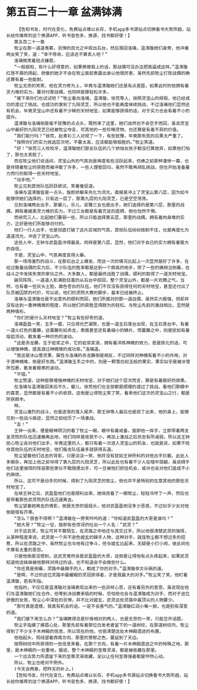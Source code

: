 # 第五百二十一章 盆满钵满
        【告知书友，时代在变化，免费站点难以长存，手机app多书源站点切换看书大势所趋，站长给你推荐的这个换源APP，听书音色多、换源、找书都好使！】
       第五百二十一章
       牧尘在那一道道羡慕，忌惮的目光之中掠出石台，然后落回洛璃，温清璇她们身旁，他冲着两女笑了笑，道：“幸不辱命，应该还不算丢人吧？”
       洛璃微笑着轻点螓首。
       “一般般啦，有什么好得意的，如果换做我上的话，那战偶可没办法把我逼成这样。”温清璇红唇不屑的扬起，骄傲的她才不会在牧尘面前表露出承认他很厉害，虽然先前牧尘打败战偶的确还算有着一些能耐。
       牧尘无奈的笑笑，他在灵力修为上，毕竟与温清璇她们还是有点差距，如果此时的他拥有着灵力难的实力，要对付那战偶，也同样能够轻松许多。
       “接下来你们也试试吧？”牧尘看向洛璃，温清璇，徐荒等人，按照灵宝山的规矩，他已经成功的渡过了挑战，也成功的拿到了九阳灵芝，所以他也不能再度继续挑战，不过洛璃他们显然还有机会，毕竟灵宝山中还有着不少稀的天材地宝，如果能够获得的话，对于实力也会有着不小的提升。
       温清璇与洛璃倒是毫不犹豫的点点头，既然来了这里，她们自然也不会空手而回，虽说灵宝山中最好的九阳灵芝已经被牧尘夺走，可其他的一些珍稀灵物，也还算是有着不菲的价值。
       “我们能行吗？”徐荒，赵青衫三人对视了一下，有些犹豫，毕竟那失败的后果太严重了。
       “按照你们的实力挑选层次吧，不要太高，应该都能够取胜的。”牧尘笑道。
       “好！”徐荒三人咬咬牙，温清璇她们那支队伍的几个娇俏女孩子都没打算放弃，如果他们怕了，那也太丢脸了。
       而在牧尘他们说话间，灵宝山外的气氛则是再度有些活跃起来，仿佛之前那种凄惨一幕，也是伴随着牧尘的获胜而被冲散了许多，一些人理智回归，虽然不敢再胡乱挑战，但也开始准备量力而行的取得一些天材地宝。
       “动手吧。”
       牧尘见到其他队伍跃跃欲试，笑着催促道。
       洛璃与温清璇皆是一点头，旋即娇躯率先化为流光，直接是冲上了灵宝山第八层，因为如今能够供她们选择的，只有这一层了，那第九层的九阳灵芝，已是空空荡荡。
       见到洛璃两女出手，那颦儿，乐儿，安雅三女也是出手，她们选择的是第六层，那里的战偶，拥有着媲美灵力难的实力，不过三女都是有着充足的底牌，倒也怡然不惧。
       而徐荒三人，比起她们要弱一些，所以只能选择第五层，那里的战偶，拥有着肉身难的实力，正好是他们所能够对付的。
       他们一行人出手，也是彻底打破了这片区域的气氛，其他队伍纷纷按耐不住，也是再度化为道道流光，冲进了灵宝山内。
       这些人中，王钟与武盈盈冲得最高，同样是第八层，显然，他们对于自己的实力拥有着极大的自信。
       于是，灵宝山中，气氛再度变得火暴。
       那一场场激烈的战斗，在那石台之上爆发，而这一次的情况比起上一次显然是好了许多，在经过衡量战偶的实力后，不少队伍的胜率都是达到一个颇高的地步，除了一些的确相当倒霉，在战斗之中发挥失常的家伙之外，大多数人，都是最终战胜了战偶，顺利的取得了一道天材地宝。
       破风阵阵，一道道人影满脸狂喜的从石台中掠回，整个灵宝山外，都是一片欢腾之气，当然，也有着一些灰头土脸，面色苍白的队伍，他们不仅没有获得任何的天材地宝，甚至还付出了队员被囚禁的代价，可以说，他们的灵院大赛的脚步，基本已经被终止。
       洛璃与温清璇也是不出意外的顺利而回，她们所面对的那一道战偶，虽然实力极强，但却并没有达到一重神魄难的程度，所以她们的获胜显得颇为的轻松，与牧尘先前的激战相比，显然是两种情形。
       “你们的是什么天材地宝？”牧尘有些好奇的道。
       洛璃盈盈一笑，玉手一握，只见得光芒凝聚，也是一道玉石莲台出现，在玉石莲台中，有着一道火红色的蔓藤，这蔓藤形如赤龙，表面甚至还有着细小的鳞片，而蔓藤之中，则是犹如有着熔岩流动，散发着一种炽热的波动。
       “这是赤龙藤，生于岩浆之中，它的岩浆浆液，拥有着淬炼神魄的效力，若是炼化的话，可以增强神魄，提高渡过神魄难的成功率。”洛璃道。
       “我这是冰山雪灵果，属性与洛璃的赤龙藤倒是相反，不过同样对神魄有着不小的作用，对于渡神魄难，倒是好东西。”温清璇玉手之中的，则是一颗雪白如玉般的果实，果实似乎是被冰雪所包裹，散发着极寒的波动。
       “不错。”
       牧尘赞道，这种能够增强神魄的天材地宝，对于她们这个层次而言，算是有着极好的效果。
       在洛璃与温清璇回来后不久，颦儿，徐荒他们也全部都是顺理的渡过了挑战，看他们那眼中的喜意，显然都是有着不小的收获，这倒是让得牧尘笑了笑，看来他们这次的灵宝山之行，都是所获颇丰。
       咻。
       灵宝山激烈的战斗，也是逐渐的落入尾声，那王钟等人最后也是掠了出来，他的身上，能够见到一些战斗痕迹，显然之前经历了一场激战。
       “走！”
       王钟一出来，便是眼神阴沉的看了牧尘一眼，眼中有着戒备，旋即他一挥手，立即带着两支圣灵院的队伍迅速撤离此地，他们同样是收获不小，再加上激战之后状态有所减弱，所以这王钟担心牧尘会对他们出手，毕竟这里的人，都只有着一次进入灵宝山的机会，也就是说，如果不抢夺其他队伍的天材地宝，他们每支队伍最多就获得五道。
       牧尘望着他们远去的背影，只是淡淡一笑，倒并没有犹如王钟所料的对他出手拦截，此处人多眼杂，再加上他之前夺得了第九层的九阳灵芝，所以此处也有着不少人在暗中觊觎，虽说碍于他们这里强悍的阵容那些家伙不敢随便出手，可一旦被他们抓住机会，或许也会对他们造成不小的麻烦。
       所以，这可不是动手的时候，得到了九阳灵芝的牧尘，倒也并不是特别的在意其他的那些天材地宝了。
       在继王钟之后，武盈盈他们也是顺利出来，她俏目看了一眼牧尘，轻轻冷哼了一声，然后也是带着那些武灵院的队伍迅速离去。
       牧尘望着她离去的倩影，倒是无奈的摇摇头，他对武盈盈倒没多少恶感，不过似乎少女对他倒是很有芥蒂。
       “怎么？很舍不得啊？”温清璇在一旁笑吟吟的道：“你知道武盈盈的大哥是谁吗？”
       “她大哥？”牧尘一怔，旋即有些惊讶的吐出一个人名：“武灵？”
       对于这武灵，牧尘可并不算陌生，在灵路之中他还与其交过手，所以他很清楚武灵的强悍，从某种程度来说，武灵是一个并不逊色姬玄的棘手人物，这种对手，就连牧尘都不想过多的招惹，所以在灵路之中，虽然牧尘也与他有过争斗，但与姬玄比起来，无疑是小打小闹，彼此间也不算有太重的恩怨。
       只是他倒是没想到，这武灵竟然会是武盈盈的大哥，这倒是让得他有点头疼起来，如果武灵知道他这妹妹被他那样对待过的话，也不知道会不会做些什么。
       “你还真是倒霉，灵路中最棘手的人，都成了你的对手。”温清璇幸灾乐祸的道。
       “是啊，不过你这位灵路中最耀眼的灵冠获得者，才是我最大的对手。”牧尘笑了笑，他盯着温清璇，若有所指。
       他指的，不仅仅是温清璇对洛璃表现出来的一些异样心思，还有着另外的意思，虽说现在他们与温清璇她们在合作，但等到决战赛来临的时候，恐怕他也会与温清璇成为对手，而对于这位骄傲的女孩，牧尘心中深处的忌惮，并不比对姬玄，武灵这些灵路中最顶尖的人物要少。
       “那可真是遗憾，我真有机会的话，一定不会客气的。”温清璇红润小嘴一掀，也是别有深意的道。
       “我们接下来怎么办？”洛璃瞧得总是针锋相对的两人，也是无奈的一笑，只能岔开话题。
       牧尘手指摸了摸眉心处，那里先前有着那位白发老者留下的一道树纹，在那道树纹内，牧尘得到了不少关于木神殿的信息，所以现在的他，也很清楚这处木神殿遗迹的布置。
       他抬起头，视线望着西南方向，那里的葱郁之色，蔓延到了天边。
       按照树纹中所获得的一些信息来看，在那个方向，有着一片木神殿遗迹之中的特殊之地，那里，是木神殿的一处重地，据说，整个木神殿的至尊灵液，都是被收藏在那里。
       一个远古势力所遗留下来的至尊灵液收藏，足以让任何至尊强者都是怦然心动。
       所以，牧尘也绝对不例外。
       (今天会两章，把昨天的补上。)
       【告知书友，时代在变化，免费站点难以长存，手机app多书源站点切换看书大势所趋，站长给你推荐的这个换源APP，听书音色多、换源、找书都好使！】